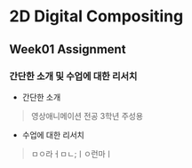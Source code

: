 # 2D Digital Compositing
## Week01 Assignment
### 간단한 소개 및 수업에 대한 리서치
* 간단한 소개
> 영상애니메이션 전공 3학년 주성용
* 수업에 대한 리서치
> ㅁㅇ라ㅓㅁㄴ;ㅣㅇ런마ㅣ
